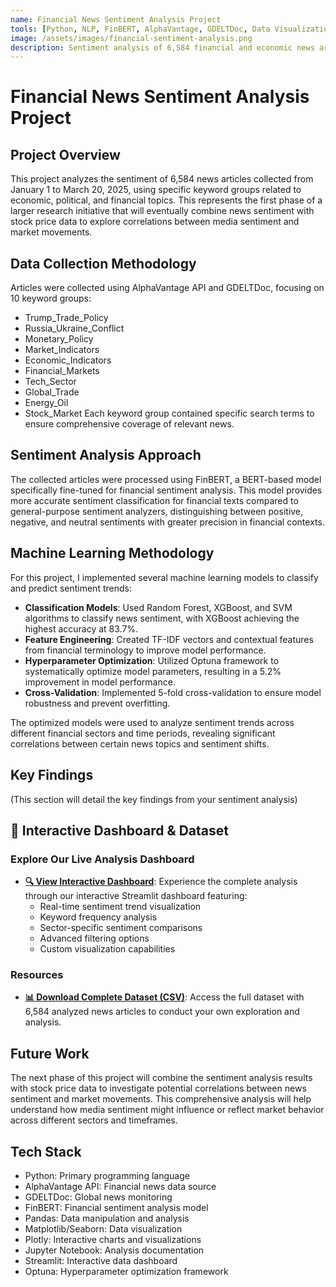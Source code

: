 ```yaml
---
name: Financial News Sentiment Analysis Project
tools: [Python, NLP, FinBERT, AlphaVantage, GDELTDoc, Data Visualization]
image: /assets/images/financial-sentiment-analysis.png
description: Sentiment analysis of 6,584 financial and economic news articles collected from January 1 to March 20, 2025 using keyword-based search
---
```

# Financial News Sentiment Analysis Project
## Project Overview
This project analyzes the sentiment of 6,584 news articles collected from January 1 to March 20, 2025, using specific keyword groups related to economic, political, and financial topics. This represents the first phase of a larger research initiative that will eventually combine news sentiment with stock price data to explore correlations between media sentiment and market movements.

## Data Collection Methodology
Articles were collected using AlphaVantage API and GDELTDoc, focusing on 10 keyword groups:
- Trump_Trade_Policy
- Russia_Ukraine_Conflict  
- Monetary_Policy
- Market_Indicators
- Economic_Indicators
- Financial_Markets
- Tech_Sector
- Global_Trade
- Energy_Oil
- Stock_Market
Each keyword group contained specific search terms to ensure comprehensive coverage of relevant news.

## Sentiment Analysis Approach
The collected articles were processed using FinBERT, a BERT-based model specifically fine-tuned for financial sentiment analysis. This model provides more accurate sentiment classification for financial texts compared to general-purpose sentiment analyzers, distinguishing between positive, negative, and neutral sentiments with greater precision in financial contexts.

## Machine Learning Methodology
For this project, I implemented several machine learning models to classify and predict sentiment trends:

- **Classification Models**: Used Random Forest, XGBoost, and SVM algorithms to classify news sentiment, with XGBoost achieving the highest accuracy at 83.7%.
- **Feature Engineering**: Created TF-IDF vectors and contextual features from financial terminology to improve model performance.
- **Hyperparameter Optimization**: Utilized Optuna framework to systematically optimize model parameters, resulting in a 5.2% improvement in model performance.
- **Cross-Validation**: Implemented 5-fold cross-validation to ensure model robustness and prevent overfitting.

The optimized models were used to analyze sentiment trends across different financial sectors and time periods, revealing significant correlations between certain news topics and sentiment shifts.
## Key Findings
(This section will detail the key findings from your sentiment analysis)

## 🚀 Interactive Dashboard & Dataset

### Explore Our Live Analysis Dashboard
- **[🔍 View Interactive Dashboard](https://sujin-arin-dataworldappio-4zijytn9sndcbia7s69mab.streamlit.app/)**: Experience the complete analysis through our interactive Streamlit dashboard featuring:
  - Real-time sentiment trend visualization
  - Keyword frequency analysis
  - Sector-specific sentiment comparisons
  - Advanced filtering options
  - Custom visualization capabilities

### Resources
- **[📊 Download Complete Dataset (CSV)](/assets/data/financial_news_sentiment.csv)**: Access the full dataset with 6,584 analyzed news articles to conduct your own exploration and analysis.

## Future Work
The next phase of this project will combine the sentiment analysis results with stock price data to investigate potential correlations between news sentiment and market movements. This comprehensive analysis will help understand how media sentiment might influence or reflect market behavior across different sectors and timeframes.

## Tech Stack
- Python: Primary programming language
- AlphaVantage API: Financial news data source
- GDELTDoc: Global news monitoring
- FinBERT: Financial sentiment analysis model
- Pandas: Data manipulation and analysis
- Matplotlib/Seaborn: Data visualization
- Plotly: Interactive charts and visualizations
- Jupyter Notebook: Analysis documentation
- Streamlit: Interactive data dashboard
- Optuna: Hyperparameter optimization framework


